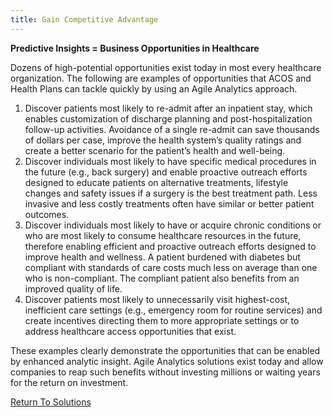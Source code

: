```yaml
---
title: Gain Competitive Advantage
---
```


**Predictive Insights = Business Opportunities in Healthcare**

Dozens of high-potential opportunities exist today in most every healthcare organization.  The following are examples of opportunities that ACOS and Health Plans can tackle quickly by using an Agile Analytics approach.

1.	Discover patients most likely to re-admit after an inpatient stay, which enables customization of discharge planning and post-hospitalization follow-up activities. Avoidance of a single re-admit can save thousands of dollars per case, improve the health system’s quality ratings and create a better scenario for the patient’s health and well-being.
2.	Discover individuals most likely to have specific medical procedures in the future (e.g., back surgery) and enable proactive outreach efforts designed to educate patients on alternative treatments, lifestyle changes and safety issues if a surgery is the best treatment path.  Less invasive and less costly treatments often have similar or better patient outcomes.
3.	Discover individuals most likely to have or acquire chronic conditions or who are most likely to consume healthcare resources in the future, therefore enabling efficient and proactive outreach efforts designed to improve health and wellness.  A patient burdened with diabetes but compliant with standards of care costs much less on average than one who is non-compliant. The compliant patient also benefits from an improved quality of life.
4.	Discover patients most likely to unnecessarily visit highest-cost, inefficient care settings (e.g., emergency room for routine services) and create incentives directing them to more appropriate settings or to address healthcare access opportunities that exist.  

These examples clearly demonstrate the opportunities that can be enabled by enhanced analytic insight.  Agile Analytics solutions exist today and allow companies to reap such benefits without investing millions or waiting years for the return on investment.  

<a href="" class="back_one">Return To Solutions</a>